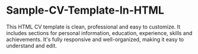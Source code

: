 # Sample-CV-Template-In-HTML
This HTML CV template is clean, professional and easy to customize. It includes sections for personal information, education, experience, skills and achievements. It's fully responsive and well-organized, making it easy to understand and edit.
